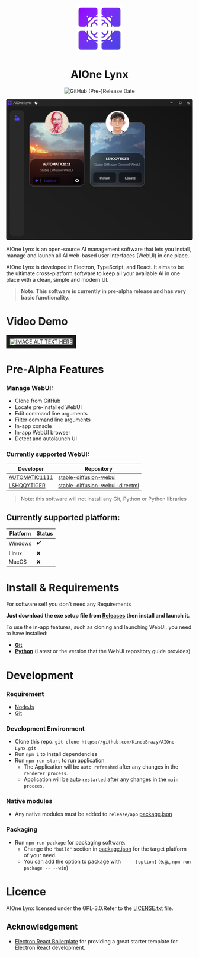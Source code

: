 <div align='center'>
<img src='Preview/AppIcon.png' alt='Application icon'/>
 <h1>AIOne Lynx</h1>

![GitHub (Pre-)Release Date](https://img.shields.io/github/release-date-pre/KindaBrazy/AIOne-Lynx)
</div>

<div align='center'>
<picture>
 <source media="(prefers-color-scheme: dark)" srcset="Preview/Screenshot_Dark_V0.1.0-pre-alpha.png" width='777'>
 <source media="(prefers-color-scheme: light)" srcset="Preview/Screenshot_Light_V0.1.0-pre-alpha.png" width='777'>
 <img alt="AIOne Lynx Screenshot" src="Preview/Screenshot_Dark_V0.1.0-pre-alpha.png" width='777'>
</picture>
</div>

AIOne Lynx is an open-source AI management software that lets you install, manage and launch all AI web-based user
interfaces (WebUI) in one place.

AIOne Lynx is developed in Electron, TypeScript, and React. It aims to be the ultimate cross-platform software to keep
all your available AI in one place with a clean, simple and modern UI.

> **Note: This software is currently in pre-alpha release and has very basic functionality.**

# Video Demo

<a href="https://youtu.be/HYYf8YtsBqA" target="_blank"><img src="http://img.youtube.com/vi/HYYf8YtsBqA/0.jpg"
alt="IMAGE ALT TEXT HERE" width="240" height="180" border="10" /></a>

# Pre-Alpha Features

### Manage WebUI:

- Clone from GitHub
- Locate pre-installed WebUI
- Edit command line arguments
- Filter command line arguments
- In-app console
- In-app WebUI browser
- Detect and autolaunch UI

### Currently supported WebUI:

| Developer                                         | Repository                                                                                        |
|---------------------------------------------------|---------------------------------------------------------------------------------------------------|
| [AUTOMATIC1111](https://github.com/AUTOMATIC1111) | [stable-diffusion-webui](https://github.com/AUTOMATIC1111/stable-diffusion-webui)                 |
| [LSHQQYTIGER](https://github.com/lshqqytiger)     | [stable-diffusion-webui-directml](https://github.com/lshqqytiger/stable-diffusion-webui-directml) |

> Note: this software will not install any Git, Python or Python libraries

## Currently supported platform:

| Platform | Status |
|----------|--------|
| Windows  | ✔️     |
| Linux    | ❌      |
| MacOS    | ❌      |

# Install & Requirements

For software self you don't need any Requirements

**Just download the exe setup file from [Releases](https://github.com/KindaBrazy/AIOne-Lynx/releases) then install and
launch it.**

To use the in-app features, such as cloning and launching WebUI, you need to have installed:

- **[Git](https://git-scm.com/downloads)**
- **[Python](https://www.python.org/downloads)** (Latest or the version that the WebUI repository guide provides)

# Development

### Requirement

- [NodeJs](https://nodejs.org/en/download)
- [Git](https://git-scm.com/downloads)

### Development Environment

- Clone this repo: `git clone https://github.com/KindaBrazy/AIOne-Lynx.git`
- Run `npm i` to install dependencies
- Run `npm run start` to run application
    - The Application will be `auto refreshed` after any changes in the `renderer process`.
    - Application will be auto `restarted` after any changes in the `main procces`.

### Native modules

- Any native modules must be added to `release/app` [package.json](release/app/package.json)

### Packaging

- Run `npm run package` for packaging software.
    - Change the `"build"` section in [package.json](package.json) for the target platform of your need.
    - You can add the option to package with `-- --[option]` (e.g., `npm run package -- --win`)

# Licence

AIOne Lynx licensed under the GPL-3.0.Refer to the [LICENSE.txt](LICENSE.txt) file.

## Acknowledgement

- [Electron React Boilerplate](https://github.com/electron-react-boilerplate/electron-react-boilerplate) for providing a
  great starter template for Electron React development.
